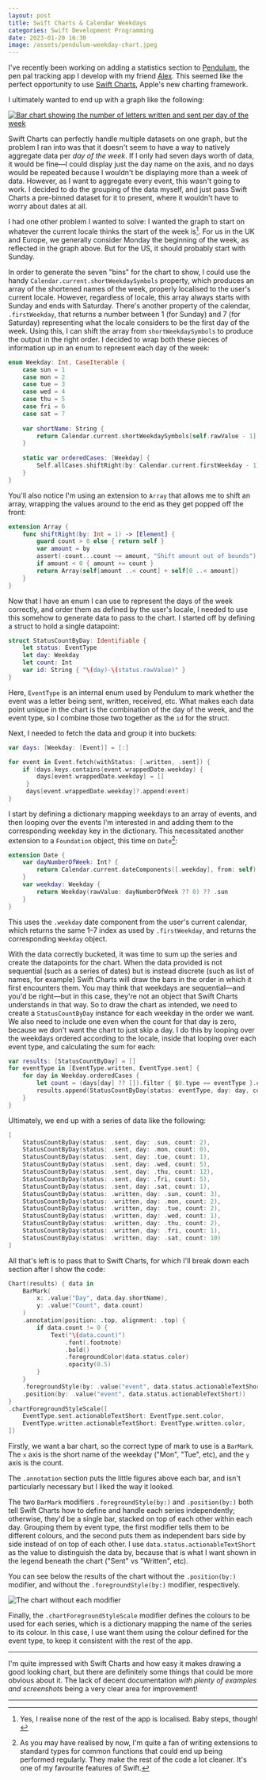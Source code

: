 ```yaml
---
layout: post
title: Swift Charts & Calendar Weekdays
categories: Swift Development Programming
date: 2023-01-20 16:30
image: /assets/pendulum-weekday-chart.jpeg
---
```


I've recently been working on adding a statistics section to [Pendulum](/pendulum/), the pen pal tracking app I develop with my friend [Alex](https://418teapot.net). This seemed like the perfect opportunity to use [Swift Charts](https://developer.apple.com/documentation/charts), Apple's new charting framework.

I ultimately wanted to end up with a graph like the following:

[![Bar chart showing the number of letters written and sent per day of the week](/assets/pendulum-weekday-chart.jpeg)](/assets/pendulum-weekday-chart.jpeg)

Swift Charts can perfectly handle multiple datasets on one graph, but the problem I ran into was that it doesn't seem to have a way to natively aggregate data per *day of the week*. If I only had seven days worth of data, it would be fine—I could display just the day name on the axis, and no days would be repeated because I wouldn't be displaying more than a week of data. However, as I want to aggregate every event, this wasn't going to work. I decided to do the grouping of the data myself, and just pass Swift Charts a pre-binned dataset for it to present, where it wouldn't have to worry about dates at all.

I had one other problem I wanted to solve: I wanted the graph to start on whatever the current locale thinks the start of the week is[^1]. For us in the UK and Europe, we generally consider Monday the beginning of the week, as reflected in the graph above. But for the US, it should probably start with Sunday.

In order to generate the seven "bins" for the chart to show, I could use the handy `Calendar.current.shortWeekdaySymbols` property, which produces an array of the shortened names of the week, properly localised to the user's current locale. However, regardless of locale, this array always starts with Sunday and ends with Saturday. There's another property of the calendar, `.firstWeekday`, that returns a number between 1 (for Sunday) and 7 (for Saturday) representing what the locale considers to be the first day of the week. Using this, I can shift the array from `shortWeekdaySymbols` to produce the output in the right order. I decided to wrap both these pieces of information up in an enum to represent each day of the week:

```swift
enum Weekday: Int, CaseIterable {
    case sun = 1
    case mon = 2
    case tue = 3
    case wed = 4
    case thu = 5
    case fri = 6
    case sat = 7
    
    var shortName: String {
        return Calendar.current.shortWeekdaySymbols[self.rawValue - 1]
    }
    
    static var orderedCases: [Weekday] {
        Self.allCases.shiftRight(by: Calendar.current.firstWeekday - 1)
    }
}
```

You'll also notice I'm using an extension to `Array` that allows me to shift an array, wrapping the values around to the end as they get popped off the front:

```swift
extension Array {
    func shiftRight(by: Int = 1) -> [Element] {
        guard count > 0 else { return self }
        var amount = by
        assert(-count...count ~= amount, "Shift amount out of bounds")
        if amount < 0 { amount += count }
        return Array(self[amount ..< count] + self[0 ..< amount])
    }
}
```

Now that I have an enum I can use to represent the days of the week correctly, and order them as defined  by the user's locale, I needed to use this somehow to generate data to pass to the chart. I started off by defining a struct to hold a single datapoint:

```swift
struct StatusCountByDay: Identifiable {
    let status: EventType
    let day: Weekday
    let count: Int
    var id: String { "\(day)-\(status.rawValue)" }
}
```

Here, `EventType` is an internal enum used by Pendulum to mark whether the event was a letter being sent, written, received, etc. What makes each data point unique in the chart is the combination of the day of the week, and the event type, so I combine those two together as the `id` for the struct.

Next, I needed to fetch the data and group it into buckets:

```swift
var days: [Weekday: [Event]] = [:]

for event in Event.fetch(withStatus: [.written, .sent]) {
    if !days.keys.contains(event.wrappedDate.weekday) {
        days[event.wrappedDate.weekday] = []
     }
     days[event.wrappedDate.weekday]?.append(event)
}
```

I start by defining a dictionary mapping weekdays to an array of events, and then looping over the events I'm interested in and adding them to the corresponding weekday key in the dictionary. This necessitated another extension to a `Foundation` object, this time on `Date`[^2]:

```swift
extension Date {
    var dayNumberOfWeek: Int? {
        return Calendar.current.dateComponents([.weekday], from: self).weekday
    }
    var weekday: Weekday {
        return Weekday(rawValue: dayNumberOfWeek ?? 0) ?? .sun
    }
}
```

This uses the `.weekday` date component from the user's current calendar, which returns the same 1–7 index as used by `.firstWeekday`, and returns the corresponding `Weekday` object.

With the data correctly bucketed, it was time to sum up the series and create the datapoints for the chart. When the data provided is not sequential (such as a series of dates) but is instead discrete (such as list of names, for example) Swift Charts will draw the bars in the order in which it first encounters them. You may think that weekdays are sequential—and you'd be right—but in this case, they're not an object that Swift Charts understands in that way. So to draw the chart as intended, we need to create a `StatusCountByDay` instance for each weekday in the order we want. We also need to include one even when the count for that day is zero, because we don't want the chart to just skip a day. I do this by looping over the weekdays ordered according to the locale, inside that looping over each event type, and calculating the sum for each:

```swift
var results: [StatusCountByDay] = []
for eventType in [EventType.written, EventType.sent] {
    for day in Weekday.orderedCases {
        let count = (days[day] ?? []).filter { $0.type == eventType }.count
        results.append(StatusCountByDay(status: eventType, day: day, count: count))
    }
}
```

Ultimately, we end up with a series of data like the following:

```swift
[
    StatusCountByDay(status: .sent, day: .sun, count: 2),
    StatusCountByDay(status: .sent, day: .mon, count: 0),
    StatusCountByDay(status: .sent, day: .tue, count: 1),
    StatusCountByDay(status: .sent, day: .wed, count: 5),
    StatusCountByDay(status: .sent, day: .thu, count: 12),
    StatusCountByDay(status: .sent, day: .fri, count: 5),
    StatusCountByDay(status: .sent, day: .sat, count: 1),
    StatusCountByDay(status: .written, day: .sun, count: 3),
    StatusCountByDay(status: .written, day: .mon, count: 2),
    StatusCountByDay(status: .written, day: .tue, count: 2),
    StatusCountByDay(status: .written, day: .wed, count: 1),
    StatusCountByDay(status: .written, day: .thu, count: 2),
    StatusCountByDay(status: .written, day: .fri, count: 1),
    StatusCountByDay(status: .written, day: .sat, count: 10)
]
```

All that's left is to pass that to Swift Charts, for which I'll break down each section after I show the code:

```swift
Chart(results) { data in
    BarMark(
        x: .value("Day", data.day.shortName),
        y: .value("Count", data.count)
    )
    .annotation(position: .top, alignment: .top) {
        if data.count != 0 {
            Text("\(data.count)")
                .font(.footnote)
                .bold()
                .foregroundColor(data.status.color)
                .opacity(0.5)
        }
    }
    .foregroundStyle(by: .value("event", data.status.actionableTextShort))
    .position(by: .value("event", data.status.actionableTextShort))
}
.chartForegroundStyleScale([
    EventType.sent.actionableTextShort: EventType.sent.color,
    EventType.written.actionableTextShort: EventType.written.color,
])
```

Firstly, we want a bar chart, so the correct type of mark to use is a `BarMark`. The `x` axis is the short name of the weekday ("Mon", "Tue", etc), and the `y` axis is the count.

The `.annotation` section puts the little figures above each bar, and isn't particularly necessary but I liked the way it looked.

The two `BarMark` modifiers `.foregroundStyle(by:)` and `.position(by:)` both tell Swift Charts how to define and handle each series independently; otherwise, they'd be a single bar, stacked on top of each other within each day. Grouping them by event type, the first modifier tells them to be different colours, and the second puts them as independent bars side by side instead of on top of each other. I use `data.status.actionableTextShort` as the value to distinguish the data by, because that is what I want shown in the legend beneath the chart ("Sent" vs "Written", etc).

You can see below the results of the chart without the `.position(by:)` modifier, and without the `.foregroundStyle(by:)` modifier, respectively.

![The chart without each modifier](/assets/pendulum-chart-modifiers.png)

Finally, the `.chartForegroundStyleScale` modifier defines the colours to be used for each series, which is a dictionary mapping the name of the series to its colour. In this case, I use want them using the colour defined for the event type, to keep it consistent with the rest of the app.

---

I'm quite impressed with Swift Charts and how easy it makes drawing a good looking chart, but there are definitely some things that could be more obvious about it. The lack of decent documentation *with plenty of examples and screenshots* being a very clear area for improvement!

---

[^1]: Yes, I realise none of the rest of the app is localised. Baby steps, though!
[^2]: As you may have realised by now, I'm quite a fan of writing extensions to standard types for common functions that could end up being performed regularly. They make the rest of the code a lot cleaner. It's one of my favourite features of Swift.
